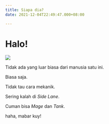 ```yaml
---
title: Siapa dia?
date: 2021-12-04T22:49:47.000+08:00

---
```

# Halo!

![](/uploads/wall.png)

Tidak ada yang luar biasa dari manusia satu ini.

Biasa saja.

Tidak tau cara mekanik.

Sering kalah di _Side Lane_.

Cuman bisa _Mage_ dan _Tank_.

haha, mabar kuy!